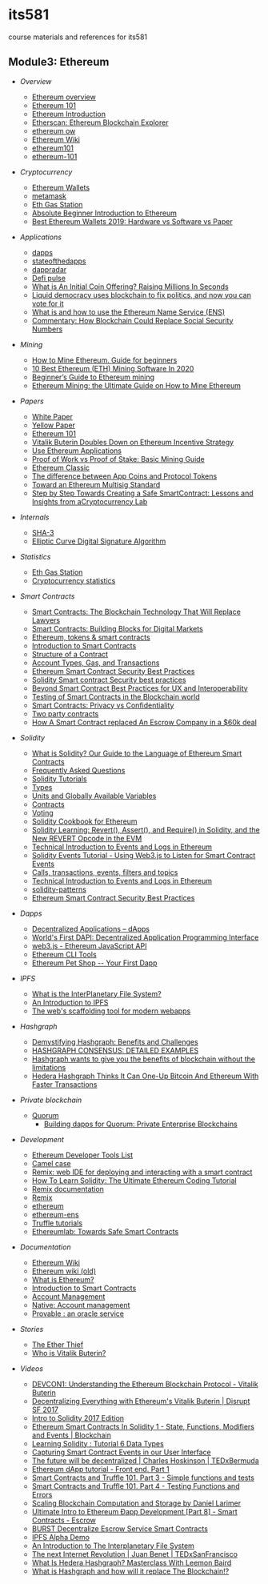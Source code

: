 # its581
course materials and references for its581

## Module3: Ethereum

* _Overview_
  * [Ethereum overview](https://en.wikipedia.org/wiki/Ethereum)
  * [Ethereum 101](https://www.coindesk.com/learn/ethereum-101/)
  * [Ethereum Introduction](https://github.com/ethereum/wiki/wiki/Ethereum-introduction)
  * [Etherscan: Ethereum Blockchain Explorer](https://etherscan.io/)
  * [ethereum ow](https://ethereum.org)
  * [Ethereum Wiki](https://eth.wiki/)
  * [ethereum101](http://www.ethereum101.org/)
  * [ethereum-101](https://goodbit101.com/learn/ethereum-101)

* _Cryptocurrency_
  * [Ethereum Wallets](https://ethereum.org/en/wallets/)
  * [metamask](https://metamask.io/)
  * [Eth Gas Station](https://ethgasstation.info/)
  * [Absolute Beginner Introduction to Ethereum](https://www.mewtopia.com/absolute-beginners-guide/)  
  * [Best Ethereum Wallets 2019: Hardware vs Software vs Paper](https://blockonomi.com/best-ethereum-wallets/)

* _Applications_
  * [dapps](https://www.dapp.com/)
  * [stateofthedapps](https://www.stateofthedapps.com/)
  * [dappradar](https://dappradar.com/)
  * [Defi pulse](https://defipulse.com/)
  * [What is An Initial Coin Offering? Raising Millions In Seconds](https://blockgeeks.com/guides/initial-coin-offering/)
  * [Liquid democracy uses blockchain to fix politics, and now you can vote for it](https://techcrunch.com/2018/02/24/liquid-democracy-uses-blockchain/)
  * [What is and how to use the Ethereum Name Service (ENS)](https://www.cryptocompare.com/coins/guides/what-is-and-how-to-use-the-ens/)
  * [Commentary: How Blockchain Could Replace Social Security Numbers](https://fortune.com/2018/01/11/blockchain-technology-social-security-number-cybersecurity-identity-theft/)
  
* _Mining_
  * [How to Mine Ethereum. Guide for beginners](https://cointelegraph.com/ethereum-for-beginners/how-to-mine-ethereum-guide-for-beginners)
  * [10 Best Ethereum (ETH) Mining Software In 2020](https://news.crypterium.com/best-ethereum-mining-software/)
  * [Beginner’s Guide to Ethereum mining](https://99bitcoins.com/ethereum/ethereum-mining/)
  * [Ethereum Mining: the Ultimate Guide on How to Mine Ethereum](https://www.bitdegree.org/tutorials/ethereum-mining/)


* _Papers_

  * [White Paper](https://github.com/ethereum/wiki/wiki/White-Paper)
  * [Yellow Paper](https://ethereum.github.io/yellowpaper/paper.pdf)
  * [Ethereum 101](https://www.coindesk.com/learn/ethereum-101)
  * [Vitalik Buterin Doubles Down on Ethereum Incentive Strategy](https://www.coindesk.com/vitalik-buterin-doubles-ethereum-incentive-strategy)
  * [Use Ethereum Applications](https://ethereum.org/dapps/)
  * [Proof of Work vs Proof of Stake: Basic Mining Guide](https://blockgeeks.com/guides/proof-of-work-vs-proof-of-stake/)
  * [Ethereum Classic](https://en.wikipedia.org/wiki/Ethereum\_Classic)
  * [The difference between App Coins and Protocol Tokens](https://blog.0xproject.com/the-difference-between-app-coins-and-protocol-tokens-7281a428348c)
  * [Toward an Ethereum Multisig Standard](https://blog.gridplus.io/toward-an-ethereum-multisig-standard-c566c7b7a3f6)
  * [Step by Step Towards Creating a Safe SmartContract: Lessons and Insights from aCryptocurrency Lab](https://fc16.ifca.ai/bitcoin/papers/DAKMS16.pdf)
  
* _Internals_
  * [SHA-3](https://en.wikipedia.org/wiki/SHA-3)
  * [Elliptic Curve Digital Signature Algorithm](https://en.wikipedia.org/wiki/Elliptic\_Curve\_Digital\_Signature\_Algorithm)
  
* _Statistics_
  * [Eth Gas Station](https://ethgasstation.info/)
  * [Cryptocurrency statistics](https://bitinfocharts.com/)
  
* _Smart Contracts_  

  * [Smart Contracts: The Blockchain Technology That Will Replace Lawyers](https://blockgeeks.com/guides/smart-contracts/)
  * [Smart Contracts: Building Blocks for Digital Markets](https://www.fon.hum.uva.nl/rob/Courses/InformationInSpeech/CDROM/Literature/LOTwinterschool2006/szabo.best.vwh.net/smart\_contracts\_2.html)
  * [Ethereum, tokens & smart contracts](https://medium.com/@k3no/ethereum-tokens-smart-contracts-80f639f5c46b)
  * [Introduction to Smart Contracts](https://solidity.readthedocs.io/en/develop/introduction-to-smart-contracts.html)  
  * [Structure of a Contract](https://solidity.readthedocs.io/en/develop/structure-of-a-contract.html)
  * [Account Types, Gas, and Transactions](https://ethdocs.org/en/latest/contracts-and-transactions/account-types-gas-and-transactions.html)
  * [Ethereum Smart Contract Security Best Practices](https://consensys.github.io/smart-contract-best-practices/)
  * [Solidity Smart contract Security best practices](https://lightrains.com/blogs/smart-contract-best-practices-solidity)
  * [Beyond Smart Contract Best Practices for UX and Interoperability](https://medium.com/@maurelian/beyond-smart-contract-best-practices-for-ux-and-interoperability-6d94d27c1e0f)
  * [Testing of Smart Contracts in the Blockchain world](https://www.capgemini.com/2017/01/testing-of-smart-contracts-in-the-blockchain-world/)
  * [Smart Contracts: Privacy vs Confidentiality](https://medium.com/@mikesmolenski/smart-contracts-privacy-vs-confidentiality-645b6e9c6e5a)
  * [Two party contracts](https://dappsforbeginners.wordpress.com/tutorials/two-party-contracts/)
  * [How A Smart Contract replaced An Escrow Company in a $60k deal](https://hackernoon.com/how-a-smart-contract-replaced-an-escrow-company-in-a-60k-deal-551ff7839044)
  
* _Solidity_  
  * [What is Solidity? Our Guide to the Language of Ethereum Smart Contracts](https://blockonomi.com/solidity-guide/)
  * [Frequently Asked Questions](https://solidity.readthedocs.io/en/v0.4.24/frequently-asked-questions.html)
  * [Solidity Tutorials](https://ethereumbuilders.gitbooks.io/guide/content/en/solidity\_tutorials.html)
  * [Types](https://solidity.readthedocs.io/en/develop/types.html)
  * [Units and Globally Available Variables](https://solidity.readthedocs.io/en/develop/units-and-global-variables.html)
  * [Contracts](https://solidity.readthedocs.io/en/develop/contracts.html)
  * [Voting](https://soliditycookbook.com/voting/)
  * [Solidity Cookbook for Ethereum](https://soliditycookbook.com/)
  * [Solidity Learning: Revert(), Assert(), and Require() in Solidity, and the New REVERT Opcode in the EVM](https://medium.com/blockchannel/the-use-of-revert-assert-and-require-in-solidity-and-the-new-revert-opcode-in-the-evm-1a3a7990e06e)
  * [Technical Introduction to Events and Logs in Ethereum](https://media.consensys.net/technical-introduction-to-events-and-logs-in-ethereum-a074d65dd61e)
  * [Solidity Events Tutorial - Using Web3.js to Listen for Smart Contract Events](https://coursetro.com/posts/code/100/Solidity-Events-Tutorial---Using-Web3.js-to-Listen-for-Smart-Contract-Events)
  * [Calls, transactions, events, filters and topics](https://nethereum.readthedocs.io/en/latest/contracts/calling-transactions-events/)
  * [Technical Introduction to Events and Logs in Ethereum](https://media.consensys.net/technical-introduction-to-events-and-logs-in-ethereum-a074d65dd61e)
  * [solidity-patterns](https://fravoll.github.io/solidity-patterns/oracle.html)
  * [Ethereum Smart Contract Security Best Practices](https://consensys.github.io/smart-contract-best-practices/)

* _Dapps_

  * [Decentralized Applications – dApps](https://blockchainhub.net/decentralized-applications-dapps/)
  * [World's First DAPI: Decentralized Application Programming Interface ](https://cointelegraph.com/news/worlds-first-dapi-decentralized-application-programming-interface)
  * [web3.js - Ethereum JavaScript API](https://web3js.readthedocs.io/en/v1.2.9/)
  * [Ethereum CLI Tools](https://gavofyork.gitbooks.io/turboethereum/content/cli_tools.html)
  * [Ethereum Pet Shop -- Your First Dapp](https://www.trufflesuite.com/tutorials/pet-shop)
  
* _IPFS_

  * [What is the InterPlanetary File System?](https://themerkle.com/what-is-the-interplanetary-file-system/)
  * [An Introduction to IPFS](https://medium.com/@ConsenSys/an-introduction-to-ipfs-9bba4860abd0)
  * [The web's scaffolding tool for modern webapps](https://yeoman.io/)

* _Hashgraph_

  * [Demystifying Hashgraph: Benefits and Challenges](https://hackernoon.com/demystifying-hashgraph-benefits-and-challenges-d605e5c0cee5)
  * [HASHGRAPH CONSENSUS: DETAILED EXAMPLES](https://www.swirlds.com/downloads/SWIRLDS-TR-2016-02.pdf)
  * [Hashgraph wants to give you the benefits of blockchain without the limitations](https://techcrunch.com/2018/03/13/hashgraph-wants-to-give-you-the-benefits-of-blockchain-without-the-limitations/)
  * [Hedera Hashgraph Thinks It Can One-Up Bitcoin And Ethereum With Faster Transactions](https://www.forbes.com/sites/jeffkauflin/2018/03/13/hedera-hashgraph-thinks-it-can-one-up-bitcoin-and-ethereum-with-faster-transactions/#63e23f27abcb)
  
* _Private blockchain_
	* [Quorum](https://www.goquorum.com/)
		* [Building dapps for Quorum: Private Enterprise Blockchains](https://www.trufflesuite.com/tutorials/building-dapps-for-quorum-private-enterprise-blockchains)

* _Development_
  * [Ethereum Developer Tools List](https://github.com/ConsenSys/ethereum-developer-tools-list)
  * [Camel case](https://en.wikipedia.org/wiki/Camel\_case)
  * [Remix: web IDE for deploying and interacting with a smart contract](http://remix.ethereum.org/)
  * [How To Learn Solidity: The Ultimate Ethereum Coding Tutorial](https://blockgeeks.com/guides/solidity/)
  * [Remix documentation](https://remix-ide.readthedocs.io/en/latest/)
  * [Remix](https://github.com/ethereum/remix-ide)
  * [ethereum](https://github.com/ethereum)
  * [ethereum-ens](https://www.npmjs.com/package/ethereum-ens)
  * [Truffle tutorials](https://www.trufflesuite.com/tutorials)
  * [Ethereumlab: Towards Safe Smart Contracts](https://mc2-umd.github.io/ethereumlab/)

* _Documentation_
  * [Ethereum Wiki](https://eth.wiki/)
  * [Ethereum wiki (old)](https://github.com/ethereum/wiki/wiki)
  * [What is Ethereum?](https://ethdocs.org/en/latest/introduction/what-is-ethereum.html)
  * [Introduction to Smart Contracts](https://solidity.readthedocs.io/en/develop/introduction-to-smart-contracts.html)
  * [Account Management](https://ethdocs.org/en/latest/account-management.html)
  * [Native: Account management](https://github.com/ethereum/go-ethereum/wiki/Native:-Account-management)
  * [Provable : an oracle service ](https://docs.provable.xyz/)

* _Stories_
  * [The Ether Thief](https://www.buzzfeednews.com/article/josephbernstein/you-just-stole-50-million-in-cryptocurrency-now-how-the-hell)
  * [Who is Vitalik Buterin?](https://cointelegraph.com/ethereum-for-beginners/who-is-vitalik-buterin)

* _Videos_

  * [DEVCON1: Understanding the Ethereum Blockchain Protocol - Vitalik Buterin](https://youtu.be/gjwr-7PgpN8)
  * [Decentralizing Everything with Ethereum's Vitalik Buterin | Disrupt SF 2017](https://youtu.be/WSN5BaCzsbo)
  * [Intro to Solidity 2017 Edition](https://youtu.be/KkN1O8TChbM)
  * [Ethereum Smart Contracts In Solidity 1 - State, Functions, Modifiers and Events | Blockchain](https://youtu.be/xWKq86PWG0o)
  * [Learning Solidity : Tutorial 6 Data Types ](https://youtu.be/8UhO3IKApSg)
  * [Capturing Smart Contract Events in our User Interface](https://youtu.be/L5Au5DY8eL4)
  * [The future will be decentralized | Charles Hoskinson | TEDxBermuda](https://youtu.be/97ufCT6lQcY)
  * [Ethereum dApp tutorial - Front end. Part 1](https://youtu.be/CpUMn66UtRQ)
  * [Smart Contracts and Truffle 101. Part 3 - Simple functions and tests](https://youtu.be/Yh0-Uzp7Apw)
  * [Smart Contracts and Truffle 101. Part 4 - Testing Functions and Errors](https://youtu.be/LvN0eDGG0y8)
  * [Scaling Blockchain Computation and Storage by Daniel Larimer](https://youtu.be/983FX_GqPTs)
  * [Ultimate Intro to Ethereum Ðapp Development \[Part 8\] - Smart Contracts - Escrow](https://youtu.be/EbWKtDPFPz8)
  * [BURST Decentralize Escrow Service Smart Contracts](https://youtu.be/nxQSeXkOEzw)
  * [IPFS Alpha Demo](https://youtu.be/8CMxDNuuAiQ)
  * [An Introduction to The Interplanetary File System](https://youtu.be/BA2rHlbB5i0)
  * [The next Internet Revolution | Juan Benet | TEDxSanFrancisco](https://youtu.be/2RCwZDRwk48)
  * [What Is Hedera Hashgraph? Masterclass With Leemon Baird](https://youtu.be/MzWiiOLv96I)
  * [What is Hashgraph and how will it replace The Blockchain!?](https://youtu.be/SPdUAw-Fpco)
  
